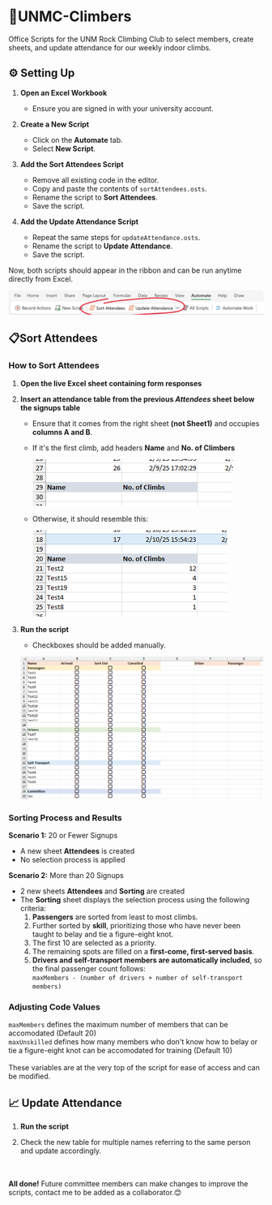 # 🧗UNMC-Climbers
Office Scripts for the UNM Rock Climbing Club to select members, create sheets, and update attendance for our weekly indoor climbs.

## ⚙️ Setting Up

1. **Open an Excel Workbook**
   - Ensure you are signed in with your university account.

2. **Create a New Script**
   - Click on the **Automate** tab.
   - Select **New Script**.

3. **Add the Sort Attendees Script**
   - Remove all existing code in the editor.
   - Copy and paste the contents of `sortAttendees.osts`.
   - Rename the script to **Sort Attendees**.
   - Save the script.

4. **Add the Update Attendance Script**
   - Repeat the same steps for `updateAttendance.osts`.
   - Rename the script to **Update Attendance**.
   - Save the script.

Now, both scripts should appear in the ribbon and can be run anytime directly from Excel.

![Automate Ribbon](assets/automate-ribbon.png)

## 📋Sort Attendees

### How to Sort Attendees
1. **Open the live Excel sheet containing form responses**

2. **Insert an attendance table from the previous *Attendees* sheet below the signups table**  
   - Ensure that it comes from the right sheet **(not Sheet1)** and occupies **columns A and B**.  
   - If it's the first climb, add headers **Name** and **No. of Climbers**

     ![Attendance Table Headers](assets/attendance_headers.png)
   - Otherwise, it should resemble this:  
     
     ![Attendance Table Example](assets/attendance_table.png)

3. **Run the script**
   - Checkboxes should be added manually.

   ![Attendees Sheet](assets/attendees_sheet.png)

###  Sorting Process and Results
**Scenario 1:** 20 or Fewer Signups
- A new sheet **Attendees** is created
- No selection process is applied


**Scenario 2:** More than 20 Signups
- 2 new sheets **Attendees** and **Sorting** are created
- The **Sorting** sheet displays the selection process using the following criteria:
   1) **Passengers** are sorted from least to most climbs.
   2) Further sorted by **skill**, prioritizing those who have never been taught to belay and tie a figure-eight knot.
   3) The first 10 are selected as a priority.
   4) The remaining spots are filled on a **first-come, first-served basis**.
   5) **Drivers and self-transport members are automatically included**, so the final passenger count follows:  
       `maxMembers - (number of drivers + number of self-transport members)`

### Adjusting Code Values
`maxMembers` defines the maximum number of members that can be accomodated (Default 20)<br>
`maxUnskilled` defines how many members who don't know how to belay or tie a figure-eight knot can be accomodated for training (Default 10) <br>
<br>
These variables are at the very top of the script for ease of access and can be modified.

## 📈 Update Attendance
1) **Run the script**

2) Check the new table for multiple names referring to the same person and update accordingly.

<br><br>
**All done!** Future committee members can make changes to improve the scripts, contact me to be added as a collaborator.😊